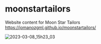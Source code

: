 # moonstartailors

Website content for Moon Star Tailors https://jomanozgml.github.io/moonstartailors/

![2023-03-08_15h23_03](https://user-images.githubusercontent.com/19203873/223619055-55deb66a-1afa-4f68-82cc-690176a578a9.png)
